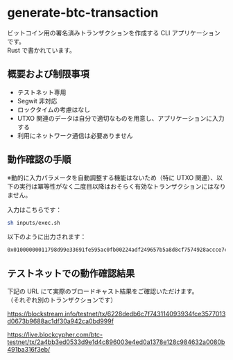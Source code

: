# generate-btc-transaction

ビットコイン用の署名済みトランザクションを作成する CLI アプリケーションです。  
Rust で書かれています。

## 概要および制限事項

- テストネット専用
- Segwit 非対応
- ロックタイムの考慮はなし
- UTXO 関連のデータは自分で適切なものを用意し、アプリケーションに入力する
- 利用にネットワーク通信は必要ありません

## 動作確認の手順

※動的に入力パラメータを自動調整する機能はないため（特に UTXO 関連）、以下の実行は冪等性がなく二度目以降はおそらく有効なトランザクションにはなりません。

入力はこちらです：

```sh
sh inputs/exec.sh
```

以下のように出力されます：

```txt
0x01000000011798d99e33691fe595ac0fb00224adf249657b5a8d8cf7574928accce7c4d70e010000006a473044022053f663276bf1673a32f55d213428983d5fdfa7146ac3884439475ee90257c21b02206b1ecc97e8601a67eaf13067a70386737b0f7d59b7e44817d927db17829275b301210303998660a6a026b2f8aa72d37a077b6a76b282b2d5b73fc582fdc274f66fa5bcffffffff0264000000000000001976a914a997f6d478624028ea1f36082e7ceb5d79d7567188acd41d0000000000001976a9143d927250d4a4744f5f99b499f750d85054dbf9fc88ac00000000
```

## テストネットでの動作確認結果

下記の URL にて実際のブロードキャスト結果をご確認いただけます。  
（それぞれ別のトランザクションです）

https://blockstream.info/testnet/tx/6228dedb6c7f743114093934fce3577013d0673b9688ac1df30a942ca0bd999f

https://live.blockcypher.com/btc-testnet/tx/2a4bb3ed0533d9e1d4c896003e4ed0a1378e128c984632a0080b491ba316f3eb/
